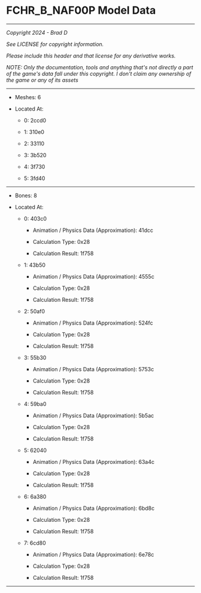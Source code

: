 # FCHR_B_NAF00P Model Data

---

*Copyright 2024 - Brad D*

*See LICENSE for copyright information.*

*Please include this header and that license for any derivative works.*

*NOTE: Only the documentation, tools and anything that's not directly a part of the game's data fall under this copyright. I don't claim any ownership of the game or any of its assets*

---

* Meshes: 6

* Located At:

  * 0: 2ccd0

  * 1: 310e0

  * 2: 33110

  * 3: 3b520

  * 4: 3f730

  * 5: 3fd40

---

* Bones: 8

* Located At:

  * 0: 403c0

    * Animation / Physics Data (Approximation): 41dcc

    * Calculation Type: 0x28

    * Calculation Result: 1f758

  * 1: 43b50

    * Animation / Physics Data (Approximation): 4555c

    * Calculation Type: 0x28

    * Calculation Result: 1f758

  * 2: 50af0

    * Animation / Physics Data (Approximation): 524fc

    * Calculation Type: 0x28

    * Calculation Result: 1f758

  * 3: 55b30

    * Animation / Physics Data (Approximation): 5753c

    * Calculation Type: 0x28

    * Calculation Result: 1f758

  * 4: 59ba0

    * Animation / Physics Data (Approximation): 5b5ac

    * Calculation Type: 0x28

    * Calculation Result: 1f758

  * 5: 62040

    * Animation / Physics Data (Approximation): 63a4c

    * Calculation Type: 0x28

    * Calculation Result: 1f758

  * 6: 6a380

    * Animation / Physics Data (Approximation): 6bd8c

    * Calculation Type: 0x28

    * Calculation Result: 1f758

  * 7: 6cd80

    * Animation / Physics Data (Approximation): 6e78c

    * Calculation Type: 0x28

    * Calculation Result: 1f758

---

